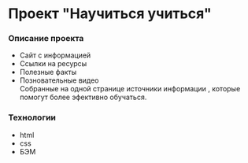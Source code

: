 # Проект "Научиться учиться"  
### Описание проекта  
* Сайт с информацией  
* Ссылки на ресурсы  
* Полезные факты  
* Позновательные видео  
Собранные на одной странице источники информации , которые помогут более эфективно обучаться.  
### Технологии  
* html  
* css  
* БЭМ
